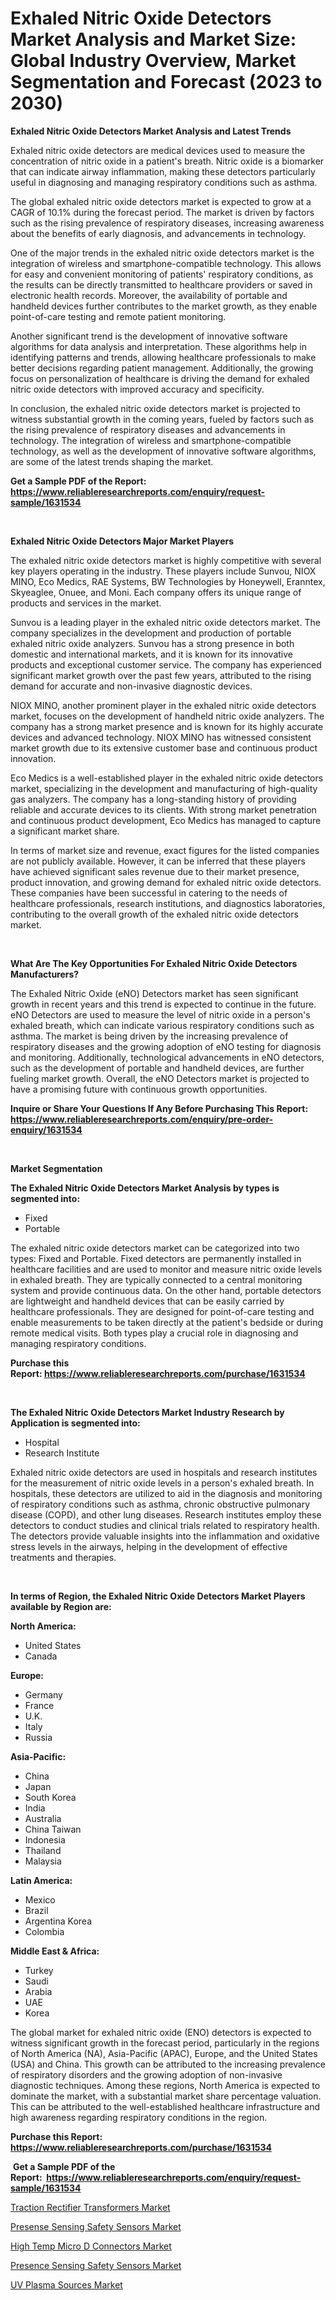 <p><h1>Exhaled Nitric Oxide Detectors Market Analysis and Market Size: Global Industry Overview, Market Segmentation and Forecast (2023 to 2030)</h1></p><p><strong>Exhaled Nitric Oxide Detectors Market Analysis and Latest Trends</strong></p>
<p><p>Exhaled nitric oxide detectors are medical devices used to measure the concentration of nitric oxide in a patient's breath. Nitric oxide is a biomarker that can indicate airway inflammation, making these detectors particularly useful in diagnosing and managing respiratory conditions such as asthma.</p><p>The global exhaled nitric oxide detectors market is expected to grow at a CAGR of 10.1% during the forecast period. The market is driven by factors such as the rising prevalence of respiratory diseases, increasing awareness about the benefits of early diagnosis, and advancements in technology.</p><p>One of the major trends in the exhaled nitric oxide detectors market is the integration of wireless and smartphone-compatible technology. This allows for easy and convenient monitoring of patients' respiratory conditions, as the results can be directly transmitted to healthcare providers or saved in electronic health records. Moreover, the availability of portable and handheld devices further contributes to the market growth, as they enable point-of-care testing and remote patient monitoring.</p><p>Another significant trend is the development of innovative software algorithms for data analysis and interpretation. These algorithms help in identifying patterns and trends, allowing healthcare professionals to make better decisions regarding patient management. Additionally, the growing focus on personalization of healthcare is driving the demand for exhaled nitric oxide detectors with improved accuracy and specificity.</p><p>In conclusion, the exhaled nitric oxide detectors market is projected to witness substantial growth in the coming years, fueled by factors such as the rising prevalence of respiratory diseases and advancements in technology. The integration of wireless and smartphone-compatible technology, as well as the development of innovative software algorithms, are some of the latest trends shaping the market.</p></p>
<p><strong>Get a Sample PDF of the Report:&nbsp; <a href="https://www.reliableresearchreports.com/enquiry/request-sample/1631534">https://www.reliableresearchreports.com/enquiry/request-sample/1631534</a></strong></p>
<p>&nbsp;</p>
<p><strong>Exhaled Nitric Oxide Detectors Major Market Players</strong></p>
<p><p>The exhaled nitric oxide detectors market is highly competitive with several key players operating in the industry. These players include Sunvou, NIOX MINO, Eco Medics, RAE Systems, BW Technologies by Honeywell, Eranntex, Skyeaglee, Onuee, and Moni. Each company offers its unique range of products and services in the market.</p><p>Sunvou is a leading player in the exhaled nitric oxide detectors market. The company specializes in the development and production of portable exhaled nitric oxide analyzers. Sunvou has a strong presence in both domestic and international markets, and it is known for its innovative products and exceptional customer service. The company has experienced significant market growth over the past few years, attributed to the rising demand for accurate and non-invasive diagnostic devices.</p><p>NIOX MINO, another prominent player in the exhaled nitric oxide detectors market, focuses on the development of handheld nitric oxide analyzers. The company has a strong market presence and is known for its highly accurate devices and advanced technology. NIOX MINO has witnessed consistent market growth due to its extensive customer base and continuous product innovation.</p><p>Eco Medics is a well-established player in the exhaled nitric oxide detectors market, specializing in the development and manufacturing of high-quality gas analyzers. The company has a long-standing history of providing reliable and accurate devices to its clients. With strong market penetration and continuous product development, Eco Medics has managed to capture a significant market share.</p><p>In terms of market size and revenue, exact figures for the listed companies are not publicly available. However, it can be inferred that these players have achieved significant sales revenue due to their market presence, product innovation, and growing demand for exhaled nitric oxide detectors. These companies have been successful in catering to the needs of healthcare professionals, research institutions, and diagnostics laboratories, contributing to the overall growth of the exhaled nitric oxide detectors market.</p></p>
<p>&nbsp;</p>
<p><strong>What Are The Key Opportunities For Exhaled Nitric Oxide Detectors Manufacturers?</strong></p>
<p><p>The Exhaled Nitric Oxide (eNO) Detectors market has seen significant growth in recent years and this trend is expected to continue in the future. eNO Detectors are used to measure the level of nitric oxide in a person's exhaled breath, which can indicate various respiratory conditions such as asthma. The market is being driven by the increasing prevalence of respiratory diseases and the growing adoption of eNO testing for diagnosis and monitoring. Additionally, technological advancements in eNO detectors, such as the development of portable and handheld devices, are further fueling market growth. Overall, the eNO Detectors market is projected to have a promising future with continuous growth opportunities.</p></p>
<p><strong>Inquire or Share Your Questions If Any Before Purchasing This Report: <a href="https://www.reliableresearchreports.com/enquiry/pre-order-enquiry/1631534">https://www.reliableresearchreports.com/enquiry/pre-order-enquiry/1631534</a></strong></p>
<p>&nbsp;</p>
<p><strong>Market Segmentation</strong></p>
<p><strong>The Exhaled Nitric Oxide Detectors Market Analysis by types is segmented into:</strong></p>
<p><ul><li>Fixed</li><li>Portable</li></ul></p>
<p><p>The exhaled nitric oxide detectors market can be categorized into two types: Fixed and Portable. Fixed detectors are permanently installed in healthcare facilities and are used to monitor and measure nitric oxide levels in exhaled breath. They are typically connected to a central monitoring system and provide continuous data. On the other hand, portable detectors are lightweight and handheld devices that can be easily carried by healthcare professionals. They are designed for point-of-care testing and enable measurements to be taken directly at the patient's bedside or during remote medical visits. Both types play a crucial role in diagnosing and managing respiratory conditions.</p></p>
<p><strong>Purchase this Report:&nbsp;<a href="https://www.reliableresearchreports.com/purchase/1631534">https://www.reliableresearchreports.com/purchase/1631534</a></strong></p>
<p>&nbsp;</p>
<p><strong>The Exhaled Nitric Oxide Detectors Market Industry Research by Application is segmented into:</strong></p>
<p><ul><li>Hospital</li><li>Research Institute</li></ul></p>
<p><p>Exhaled nitric oxide detectors are used in hospitals and research institutes for the measurement of nitric oxide levels in a person's exhaled breath. In hospitals, these detectors are utilized to aid in the diagnosis and monitoring of respiratory conditions such as asthma, chronic obstructive pulmonary disease (COPD), and other lung diseases. Research institutes employ these detectors to conduct studies and clinical trials related to respiratory health. The detectors provide valuable insights into the inflammation and oxidative stress levels in the airways, helping in the development of effective treatments and therapies.</p></p>
<p>&nbsp;</p>
<p><strong>In terms of Region, the Exhaled Nitric Oxide Detectors Market Players available by Region are:</strong></p>
<p>
    <p> <strong> North America: </strong>
        <ul>
            <li>United States</li>
            <li>Canada</li>
        </ul>
        </p> 
    <p> <strong> Europe: </strong>
        <ul>
            <li>Germany</li>
            <li>France</li>
            <li>U.K.</li>
            <li>Italy</li>
            <li>Russia</li>
        </ul>
        </p> 
    <p> <strong> Asia-Pacific: </strong>
        <ul>
            <li>China</li>
            <li>Japan</li>
            <li>South Korea</li>
            <li>India</li>
            <li>Australia</li>
            <li>China Taiwan</li>
            <li>Indonesia</li>
            <li>Thailand</li>
            <li>Malaysia</li>
        </ul>
        </p> 
    <p> <strong> Latin America: </strong>
        <ul>
            <li>Mexico</li>
            <li>Brazil</li>
            <li>Argentina Korea</li>
            <li>Colombia</li>
        </ul>
        </p> 
    <p> <strong> Middle East & Africa: </strong>
        <ul>
            <li>Turkey</li>
            <li>Saudi</li>
            <li>Arabia</li>
            <li>UAE</li>
            <li>Korea</li>
        </ul>
    </p>
    </p>
<p><p>The global market for exhaled nitric oxide (ENO) detectors is expected to witness significant growth in the forecast period, particularly in the regions of North America (NA), Asia-Pacific (APAC), Europe, and the United States (USA) and China. This growth can be attributed to the increasing prevalence of respiratory disorders and the growing adoption of non-invasive diagnostic techniques. Among these regions, North America is expected to dominate the market, with a substantial market share percentage valuation. This can be attributed to the well-established healthcare infrastructure and high awareness regarding respiratory conditions in the region.</p></p>
<p><strong>Purchase this Report: <a href="https://www.reliableresearchreports.com/purchase/1631534">https://www.reliableresearchreports.com/purchase/1631534</a></strong></p>
<p>&nbsp;<strong>Get a Sample PDF of the Report:&nbsp;&nbsp;<a href="https://www.reliableresearchreports.com/enquiry/request-sample/1631534">https://www.reliableresearchreports.com/enquiry/request-sample/1631534</a></strong></p>
<p><strong></strong></p>
<p><p><a href="https://medium.com/@verladurgan/traction-rectifier-transformers-market-insight-market-trends-growth-forecasted-from-2023-to-2030-194083359ff8">Traction Rectifier Transformers Market</a></p><p><a href="https://medium.com/@elsahermann/presense-sensing-safety-sensors-market-analysis-its-cagr-market-segmentation-and-global-industry-9bd14c2d6a29">Presense Sensing Safety Sensors Market</a></p><p><a href="https://medium.com/@flavietowne/high-temp-micro-d-connectors-market-competitive-analysis-market-trends-and-forecast-to-2030-ed0484f1f6f1">High Temp Micro D Connectors Market</a></p><p><a href="https://medium.com/@hunterwyman1984/presence-sensing-safety-sensors-market-analysis-its-cagr-market-segmentation-and-global-industry-918da8a6c958">Presence Sensing Safety Sensors Market</a></p><p><a href="https://github.com/vimar16th/Market-Research-Report-List-1/blob/main/uv-plasma-sources-market.md">UV Plasma Sources Market</a></p></p>